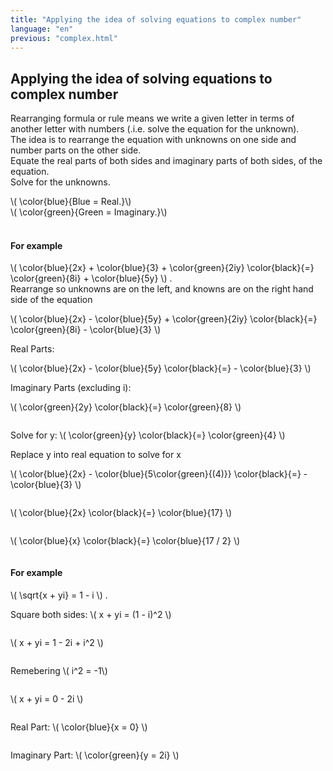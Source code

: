 ```yaml
---
title: "Applying the idea of solving equations to complex number"
language: "en"
previous: "complex.html"
---
```


## Applying the idea of solving equations to complex number

Rearranging formula or rule means we write a given letter in terms of another letter with numbers (.i.e. solve the equation for the unknown).
<br>
The idea is to rearrange the equation with unknowns on one side and number parts on the other side. <br>
Equate the real parts of both sides and imaginary parts of both sides, of the equation.<br>
Solve for the unknowns. <br>

<div markdown="1">
    <p style="display:inline">\( \color{blue}{Blue = Real.}\)</p><br>
    <p style="display:inline">\( \color{green}{Green = Imaginary.}\)</p>
</div><br>

#### For example
<div markdown="1">
    <p style="display:inline"> \( \color{blue}{2x} + \color{blue}{3} + \color{green}{2iy} \color{black}{=} \color{green}{8i} + \color{blue}{5y} \) </p>. <br>
    Rearrange so unknowns are on the left, and knowns are on the right hand side of the equation<br>
    <p style="display:inline-block">\( \color{blue}{2x} - \color{blue}{5y} + \color{green}{2iy} \color{black}{=} \color{green}{8i} - \color{blue}{3} \)</p><br>
    Real Parts:
    <p style="display:inline-block">\( \color{blue}{2x} - \color{blue}{5y} \color{black}{=} - \color{blue}{3} \)</p><br>
    Imaginary Parts (excluding i):
    <p style="display:inline-block">\( \color{green}{2y} \color{black}{=} \color{green}{8} \)</p><br>
    Solve for y:
    <p style="display:inline-block">\( \color{green}{y} \color{black}{=} \color{green}{4} \)</p><br>
    Replace y into real equation to solve for x<br>
    <p style="display:inline-block">\( \color{blue}{2x} - \color{blue}{5\color{green}{(4)}} \color{black}{=} - \color{blue}{3} \) </p><br>
    <p style="display:inline-block">\( \color{blue}{2x} \color{black}{=} \color{blue}{17} \) </p><br> 
    <p style="display:inline-block">\( \color{blue}{x} \color{black}{=} \color{blue}{17 / 2} \)</p><br>
</div>

#### For example
<div markdown="1">
    <p style="display:inline">\( \sqrt{x + yi} = 1 - i \) </p>. <br>
    Square both sides:
    <p style="display:inline-block">\( x + yi = (1 - i)^2 \)</p><br>
    <p style="display:inline-block">\( x + yi = 1 - 2i + i^2 \)</p><br>
    Remebering <p style="display:inline-block">\( i^2 = -1\)</p><br>
    <p style="display:inline-block">\( x + yi = 0 - 2i \)</p><br>
    Real Part: <p style="display:inline-block">\( \color{blue}{x = 0} \)</p><br>
    Imaginary Part: <p style="display:inline-block">\( \color{green}{y = 2i} \)</p><br>
</div>